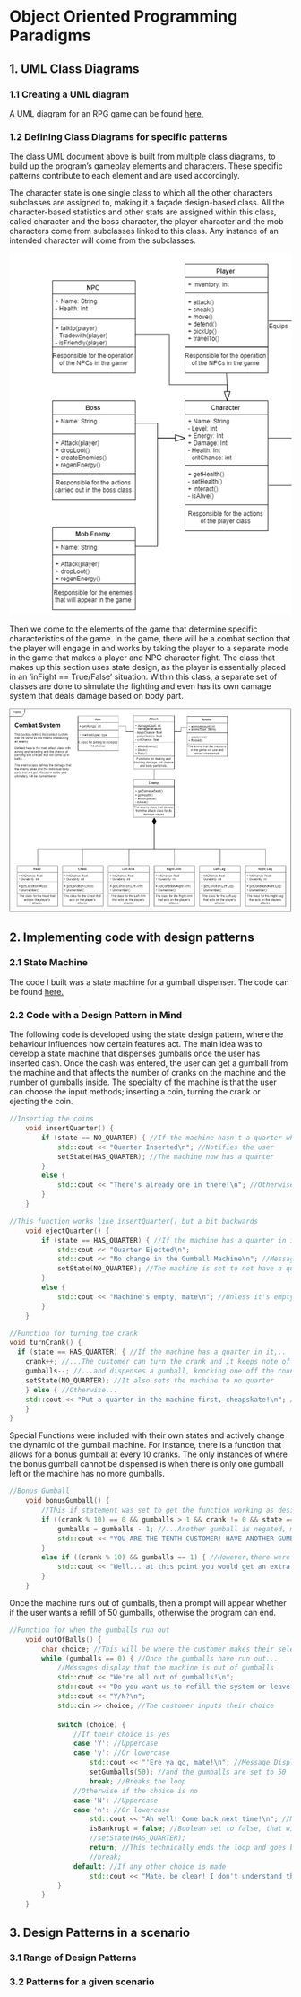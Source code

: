 # Object Oriented Programming Paradigms

## 1. UML Class Diagrams
### 1.1 Creating a UML diagram
A UML diagram for an RPG game can be found [here.](https://github.com/LBruni98/Object-Oriented-Programming-Paradigm/blob/master/The%20Citadel%20of%20Chaos%20-%20UML.png)

### 1.2 Defining Class Diagrams for specific patterns
The class UML document above is built from multiple class diagrams, to build up the program’s gameplay elements and characters. These specific patterns contribute to each element and are used accordingly.

The character state is one single class to which all the other characters subclasses are assigned to, making it a façade design-based class. All the character-based statistics and other stats are assigned within this class, called character and the boss character, the player character and the mob characters come from subclasses linked to this class. Any instance of an intended character will come from the subclasses.

![Facade](https://github.com/LBruni98/Object-Oriented-Programming-Paradigm/blob/master/Facade.PNG)

Then we come to the elements of the game that determine specific characteristics of the game. In the game, there will be a combat section that the player will engage in and works by taking the player to a separate mode in the game that makes a player and NPC character fight. The class that makes up this section uses state design, as the player is essentially placed in an ‘inFight == True/False’ situation. Within this class, a separate set of classes are done to simulate the fighting and even has its own damage system that deals damage based on body part.

![State](https://github.com/LBruni98/Object-Oriented-Programming-Paradigm/blob/master/State.PNG)

## 2. Implementing code with design patterns
### 2.1 State Machine
The code I built was a state machine for a gumball dispenser. The code can be found [here.](https://github.com/LBruni98/Gumball-State-Machine/blob/master/main.cpp)

### 2.2 Code with a Design Pattern in Mind
The following code is developed using the state design pattern, where the behaviour influences how certain features act. The main idea was to develop a state machine that dispenses gumballs once the user has inserted cash. Once the cash was entered, the user can get a gumball from the machine and that affects the number of cranks on the machine and the number of gumballs inside. The specialty of the machine is that the user can choose the input methods; inserting a coin, turning the crank or ejecting the coin.

```cpp
//Inserting the coins
	void insertQuarter() {
		if (state == NO_QUARTER) { //If the machine hasn't a quarter when the user inserts $0.25
			std::cout << "Quarter Inserted\n"; //Notifies the user
			setState(HAS_QUARTER); //The machine now has a quarter
		}
		else {
			std::cout << "There's already one in there!\n"; //Otherwise it will note that it has one in there
		}
	}
```

```cpp
//This function works like insertQuarter() but a bit backwards
	void ejectQuarter() {
		if (state == HAS_QUARTER) { //If the machine has a quarter in it and the user ejects...
			std::cout << "Quarter Ejected\n";
			std::cout << "No change in the Gumball Machine\n"; //Messages will note that the quarter is ejected
			setState(NO_QUARTER); //The machine is set to not have a quarter in it
		}
		else {
			std::cout << "Machine's empty, mate\n"; //Unless it's empty still, however, and the customer is notified
		}
	}
```

```cpp
//Function for turning the crank
void turnCrank() {
  if (state == HAS_QUARTER) { //If the machine has a quarter in it,..
    crank++; //...The customer can turn the crank and it keeps note of an added crank turn...
    gumballs--; //...and dispenses a gumball, knocking one off the counter
    setState(NO_QUARTER); //It also sets the machine to no quarter
	} else { //Otherwise...
    std::cout << "Put a quarter in the machine first, cheapskate!\n"; //...This message appears if the customer is trying to get a freebie
	}
}
```

Special Functions were included with their own states and actively change the dynamic of the gumball machine. For instance, there is a function that allows for a bonus gumball at every 10 cranks. The only instances of where the bonus gumball cannot be dispensed is when there is only one gumball left or the machine has no more gumballs.

```cpp
//Bonus Gumball
	void bonusGumball() {
		//This if statement was set to get the function working as desired
		if ((crank % 10) == 0 && gumballs > 1 && crank != 0 && state == 0) { //After every ten cranks and more than one gumball... and the crank isn't 0... AND the machine has no quarter in it...
			gumballs = gumballs - 1; //...Another gumball is negated, meaning one is given for free
			std::cout << "YOU ARE THE TENTH CUSTOMER! HAVE ANOTHER GUMBALL ON THE HOUSE!\n"; //The customer gets a nice message
		}
		else if ((crank % 10) && gumballs == 1) { //However,there were 10 cranks but only one gumball left...
			std::cout << "Well... at this point you would get an extra gumball but, we're down to one. Sorry, mate!"; //It only displays the message and only deposits one as usual
		}
	}
```

Once the machine runs out of gumballs, then a prompt will appear whether if the user wants a refill of 50 gumballs, otherwise the program can end.

```cpp
//Function for when the gumballs run out
	void outOfBalls() {
		char choice; //This will be where the customer makes their selection
		while (gumballs == 0) { //Once the gumballs have run out...
			//Messages display that the machine is out of gumballs
			std::cout << "We're all out of gumballs!\n";
			std::cout << "Do you want us to refill the system or leave it and come back next time?\n";
			std::cout << "Y/N?\n";
			std::cin >> choice; //The customer inputs their choice

			switch (choice) {
				//If their choice is yes
				case 'Y': //Uppercase
				case 'y': //Or lowercase
					std::cout << "'Ere ya go, mate!\n"; //Message Displays
					setGumballs(50); //and the gumballs are set to 50
					break; //Breaks the loop
				//Otherwise if the choice is no
				case 'N': //Uppercase
				case 'n': //Or lowercase
					std::cout << "Ah well! Come back next time!\n"; //Message Displays
					isBankrupt = false; //Boolean set to false, that will be used later
					//setState(HAS_QUARTER);
					return; //This technically ends the loop and goes back to the main
					//break;
				default: //If any other choice is made
					std::cout << "Mate, be clear! I don't understand that\n"; //Message tells the customer to get their head on straight
			}
		}
	}
```

## 3. Design Patterns in a scenario
### 3.1 Range of Design Patterns
### 3.2 Patterns for a given scenario
